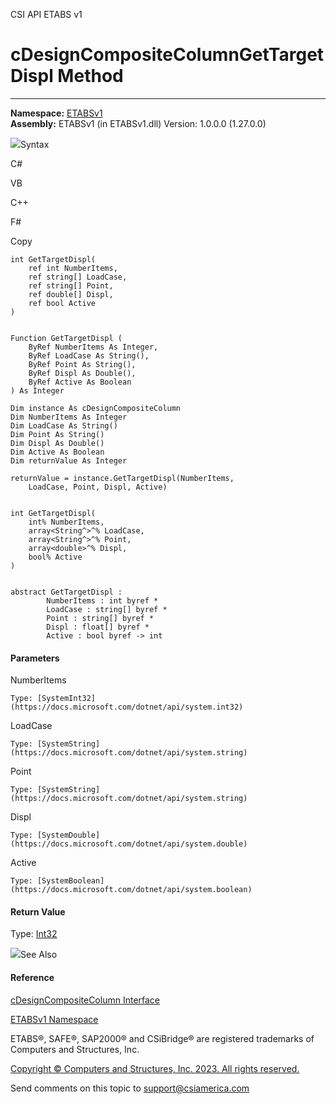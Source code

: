 ﻿

CSI API ETABS v1

# cDesignCompositeColumnGetTargetDispl Method  
  
---  
  
**Namespace:** [ETABSv1](2780f1b8-2033-5289-2298-1cdb2a7508d9.htm)  
**Assembly:** ETABSv1 (in ETABSv1.dll) Version: 1.0.0.0 (1.27.0.0)

![](../icons/SectionExpanded.png)Syntax

C#

VB

C++

F#

Copy

    
    
    int GetTargetDispl(
    	ref int NumberItems,
    	ref string[] LoadCase,
    	ref string[] Point,
    	ref double[] Displ,
    	ref bool Active
    )
    
    
    Function GetTargetDispl ( 
    	ByRef NumberItems As Integer,
    	ByRef LoadCase As String(),
    	ByRef Point As String(),
    	ByRef Displ As Double(),
    	ByRef Active As Boolean
    ) As Integer
    
    Dim instance As cDesignCompositeColumn
    Dim NumberItems As Integer
    Dim LoadCase As String()
    Dim Point As String()
    Dim Displ As Double()
    Dim Active As Boolean
    Dim returnValue As Integer
    
    returnValue = instance.GetTargetDispl(NumberItems, 
    	LoadCase, Point, Displ, Active)
    
    
    int GetTargetDispl(
    	int% NumberItems, 
    	array<String^>^% LoadCase, 
    	array<String^>^% Point, 
    	array<double>^% Displ, 
    	bool% Active
    )
    
    
    abstract GetTargetDispl : 
            NumberItems : int byref * 
            LoadCase : string[] byref * 
            Point : string[] byref * 
            Displ : float[] byref * 
            Active : bool byref -> int 
    

#### Parameters

NumberItems

    Type: [SystemInt32](https://docs.microsoft.com/dotnet/api/system.int32)  

LoadCase

    Type: [SystemString](https://docs.microsoft.com/dotnet/api/system.string)  

Point

    Type: [SystemString](https://docs.microsoft.com/dotnet/api/system.string)  

Displ

    Type: [SystemDouble](https://docs.microsoft.com/dotnet/api/system.double)  

Active

    Type: [SystemBoolean](https://docs.microsoft.com/dotnet/api/system.boolean)  

#### Return Value

Type: [Int32](https://docs.microsoft.com/dotnet/api/system.int32)

![](../icons/SectionExpanded.png)See Also

#### Reference

[cDesignCompositeColumn Interface](5e565810-c33f-2757-e269-ba10feb0414d.htm)

[ETABSv1 Namespace](2780f1b8-2033-5289-2298-1cdb2a7508d9.htm)

ETABS®, SAFE®, SAP2000® and CSiBridge® are registered trademarks of Computers
and Structures, Inc.  

[Copyright © Computers and Structures, Inc. 2023. All rights
reserved.](http://www.csiamerica.com)

Send comments on this topic to
[support@csiamerica.com](mailto:support%40csiamerica.com?Subject=CSI%20API%20ETABS%20v1)

